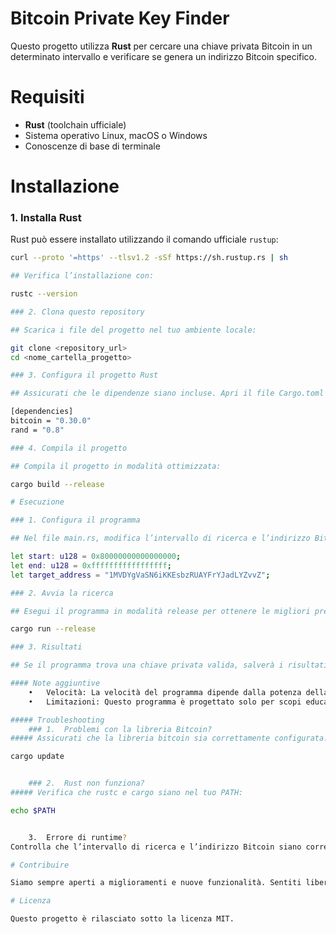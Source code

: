 # Bitcoin Private Key Finder

Questo progetto utilizza **Rust** per cercare una chiave privata Bitcoin in un determinato intervallo e verificare se genera un indirizzo Bitcoin specifico.

# Requisiti

- **Rust** (toolchain ufficiale)
- Sistema operativo Linux, macOS o Windows
- Conoscenze di base di terminale

# Installazione

### 1. Installa Rust
Rust può essere installato utilizzando il comando ufficiale `rustup`:

```bash
curl --proto '=https' --tlsv1.2 -sSf https://sh.rustup.rs | sh

## Verifica l’installazione con:

rustc --version

### 2. Clona questo repository

## Scarica i file del progetto nel tuo ambiente locale:

git clone <repository_url>
cd <nome_cartella_progetto>

### 3. Configura il progetto Rust

## Assicurati che le dipendenze siano incluse. Apri il file Cargo.toml e aggiungi:

[dependencies]
bitcoin = "0.30.0"
rand = "0.8"

### 4. Compila il progetto

## Compila il progetto in modalità ottimizzata:

cargo build --release

# Esecuzione

### 1. Configura il programma

## Nel file main.rs, modifica l’intervallo di ricerca e l’indirizzo Bitcoin desiderato:

let start: u128 = 0x80000000000000000;
let end: u128 = 0xfffffffffffffffff;
let target_address = "1MVDYgVaSN6iKKEsbzRUAYFrYJadLYZvvZ";

### 2. Avvia la ricerca

## Esegui il programma in modalità release per ottenere le migliori prestazioni:

cargo run --release

### 3. Risultati

## Se il programma trova una chiave privata valida, salverà i risultati in un file chiamato found_wallet.txt nella directory principale del progetto.

#### Note aggiuntive
	•	Velocità: La velocità del programma dipende dalla potenza della CPU. Per migliorare le prestazioni, considera l’uso di una GPU o un’implementazione parallela.
	•	Limitazioni: Questo programma è progettato solo per scopi educativi. L’uso per scopi illegali è severamente vietato.

##### Troubleshooting
	### 1.	Problemi con la libreria Bitcoin?
##### Assicurati che la libreria bitcoin sia correttamente configurata. Controlla la versione corrente con:

cargo update


	### 2.	Rust non funziona?
##### Verifica che rustc e cargo siano nel tuo PATH:

echo $PATH


	3.	Errore di runtime?
Controlla che l’intervallo di ricerca e l’indirizzo Bitcoin siano correttamente formattati.

# Contribuire

Siamo sempre aperti a miglioramenti e nuove funzionalità. Sentiti libero di fare fork del progetto, implementare modifiche e inviare una pull request.

# Licenza

Questo progetto è rilasciato sotto la licenza MIT.

